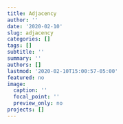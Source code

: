 ```yaml
---
title: Adjacency
author: ''
date: '2020-02-10'
slug: adjacency
categories: []
tags: []
subtitle: ''
summary: ''
authors: []
lastmod: '2020-02-10T15:00:57-05:00'
featured: no
image:
  caption: ''
  focal_point: ''
  preview_only: no
projects: []
---
```

